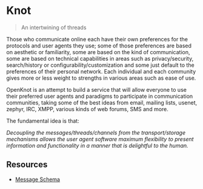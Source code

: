 # Knot

> An intertwining of threads

Those who communicate online each have their own preferences for the protocols and user agents they use; some of those preferences are based on aesthetic or familiarity, some are based on the kind of communication, some are based on technical capabilities in areas such as privacy/security, search/history or configurability/customization and some just default to the preferences of their personal network. Each individual and each community gives more or less weight to strengths in various areas such as ease of use.

OpenKnot is an attempt to build a service that will allow everyone to use their preferred user agents and paradigms to participate in communication communities, taking some of the best ideas from email, mailing lists, usenet, zephyr, IRC, XMPP, various kinds of web forums, SMS and more. 

The fundamental idea is that:

_*Decoupling the messages/threads/channels from the transport/storage mechanisms allows the user agent software maximum flexibility to present information and functionality in a manner that is delightful to the human.*_

## Resources

- [Message Schema](https://github.com/openknot/openknot/blob/master/schemas/message.json)
